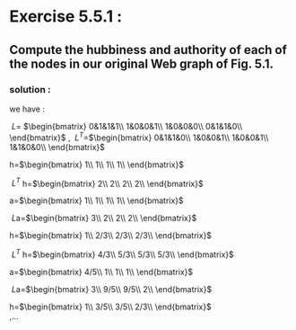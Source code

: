 
# Exercise 5.5.1 : 
## Compute the hubbiness and authority of each of the nodes in our original Web graph of Fig. 5.1.


### solution :

we have :<br>


$\begin{equation*}
\ {L}
\end{equation*}$=
$\begin{bmatrix}
0&1&1&1\\
1&0&0&1\\
1&0&0&0\\
0&1&1&0\\
\end{bmatrix}$   ,    $\begin{equation*}
\ {L}^T
\end{equation*}$=$\begin{bmatrix}
0&1&1&0\\
1&0&0&1\\
1&0&0&1\\
1&1&0&0\\
\end{bmatrix}$<br>

h=$\begin{bmatrix}
1\\
1\\
1\\
1\\
\end{bmatrix}$<br>


$\begin{equation*}
\ {L}^T
\end{equation*}$ h=$\begin{bmatrix}
2\\
2\\
2\\
2\\
\end{bmatrix}$<br>

a=$\begin{bmatrix}
1\\
1\\
1\\
1\\
\end{bmatrix}$<br>

$\begin{equation*}
\ {L}
\end{equation*}$a=$\begin{bmatrix}
3\\
2\\
2\\
2\\
\end{bmatrix}$<br>


h=$\begin{bmatrix}
1\\
2/3\\
2/3\\
2/3\\
\end{bmatrix}$<br>


$\begin{equation*}
\ {L}^T
\end{equation*}$ h=$\begin{bmatrix}
4/3\\
5/3\\
5/3\\
5/3\\
\end{bmatrix}$<br>

a=$\begin{bmatrix}
4/5\\
1\\
1\\
1\\
\end{bmatrix}$<br>

$\begin{equation*}
\ {L}
\end{equation*}$a=$\begin{bmatrix}
3\\
9/5\\
9/5\\
2\\
\end{bmatrix}$<br>

h=$\begin{bmatrix}
1\\
3/5\\
3/5\\
2/3\\
\end{bmatrix}$
<br>
,...






```python

```
